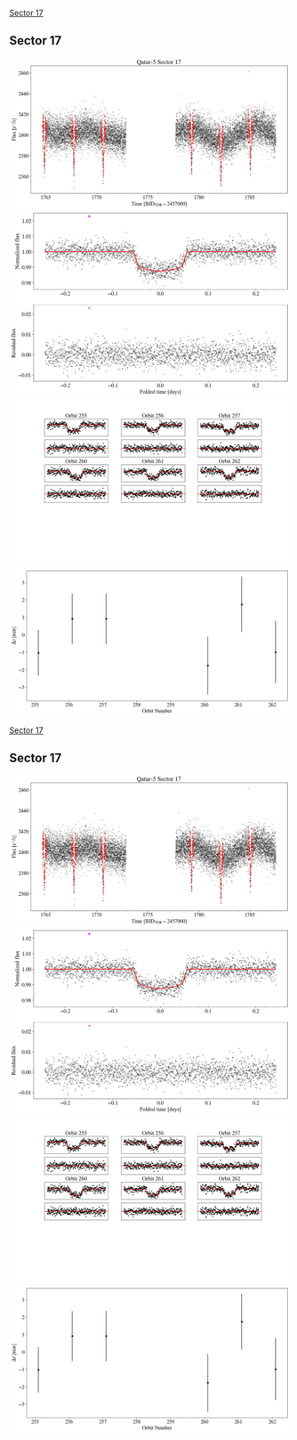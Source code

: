 [Sector 17](#sector17)

<a name = "sector17"></a>
## Sector 17
![alt text](/tt/Qatar-5_Sector_17/Qatar-5_Sector_17_a_TimeSeries.png)
![alt text](/tt/Qatar-5_Sector_17/Qatar-5_Sector_17_b_FoldedLightCurve.png)
![alt text](/tt/Qatar-5_Sector_17/Qatar-5_Sector_17_b_IndividualTransitsWithFit.png)
![alt text](/tt/Qatar-5_Sector_17/Qatar-5_Sector_17_c_TimingResiduals.png)

[Sector 17](#sector17)

<a name = "sector17"></a>
## Sector 17
![alt text](/tt/Qatar-5_Sector_17/Qatar-5_Sector_17_a_TimeSeries.png)
![alt text](/tt/Qatar-5_Sector_17/Qatar-5_Sector_17_b_FoldedLightCurve.png)
![alt text](/tt/Qatar-5_Sector_17/Qatar-5_Sector_17_b_IndividualTransitsWithFit.png)
![alt text](/tt/Qatar-5_Sector_17/Qatar-5_Sector_17_c_TimingResiduals.png)

